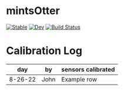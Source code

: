 # mintsOtter

[![Stable](https://img.shields.io/badge/docs-stable-blue.svg)](https://mi3nts.github.io/mintsOtter.jl/stable)
[![Dev](https://img.shields.io/badge/docs-dev-blue.svg)](https://mi3nts.github.io/mintsOtter.jl/dev)
[![Build Status](https://github.com/mi3nts/mintsOtter.jl/actions/workflows/CI.yml/badge.svg?branch=main)](https://github.com/mi3nts/mintsOtter.jl/actions/workflows/CI.yml?query=branch%3Amain)


# Calibration Log 

| day | by | sensors calibrated | 
| - | - | --- | 
| 8-26-22 | John | Example row | 

